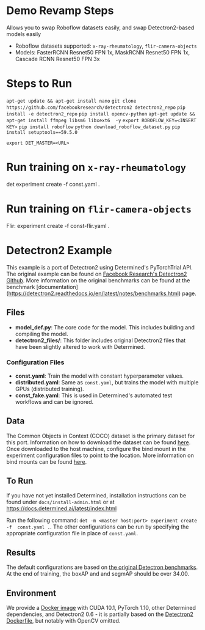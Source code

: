 
# Demo Revamp Steps
Allows you to swap Roboflow datasets easily, and swap Detectron2-based models easily

* Roboflow datasets supported: `x-ray-rheumatology`, `flir-camera-objects`
* Models: FasterRCNN Resnet50 FPN 1x, MaskRCNN Resnet50 FPN 1x, Cascade RCNN Resnet50 FPN 3x

# Steps to Run
`apt-get update && apt-get install nano`
`git clone https://github.com/facebookresearch/detectron2 detectron2_repo`
`pip install -e detectron2_repo`
`pip install opencv-python`
`apt-get update && apt-get install ffmpeg libsm6 libxext6  -y`
`export ROBOFLOW_KEY=<INSERT KEY>`
`pip install roboflow`
`python download_roboflow_dataset.py`
`pip install setuptools==59.5.0`

`export DET_MASTER=<URL>`

# Run training on `x-ray-rheumatology`
det  experiment create -f const.yaml .
# Run training on `flir-camera-objects`
Flir: experiment create -f const-flir.yaml .


# Detectron2 Example

This example is a port of Detectron2 using Determined's PyTorchTrial API. The original example can be found on
 [Facebook Research's Detectron2 Github](https://github.com/facebookresearch/detectron2/blob/v0.6/tools/plain_train_net.py). More information on the original benchmarks can be found at the benchmark [documentation] (https://detectron2.readthedocs.io/en/latest/notes/benchmarks.html) page.

## Files
* **model_def.py**: The core code for the model. This includes building and compiling the model.
* **detectron2_files/**: This folder includes original Detectron2 files that have been slightly altered to work with Determined.


### Configuration Files
* **const.yaml**: Train the model with constant hyperparameter values.
* **distributed.yaml**: Same as `const.yaml`, but trains the model with multiple GPUs (distributed training).
* **const_fake.yaml**: This is used in Determined's automated test workflows and can be ignored.

## Data
The Common Objects in Context (COCO) dataset is the primary dataset for this port. Information on how to download the dataset can be found [here](https://cocodataset.org/#home). Once downloaded to the host machine, configure the bind mount in the experiment configuration files to point to the location. More information on bind mounts can be found [here](https://docs.determined.ai/latest/tutorials/data-access.html#distributed-file-system).

## To Run
If you have not yet installed Determined, installation instructions can be found
under `docs/install-admin.html` or at https://docs.determined.ai/latest/index.html

Run the following command: `det -m <master host:port> experiment create -f 
const.yaml .`. The other configurations can be run by specifying the appropriate 
configuration file in place of `const.yaml`.

## Results
The default configurations are based on [the original Detectron benchmarks](https://github.com/facebookresearch/detectron2/blob/v0.6/configs/Detectron1-Comparisons/faster_rcnn_R_50_FPN_noaug_1x.yaml). At the end of training, the boxAP and and segmAP should be over 34.00.

## Environment
We provide a [Docker image](https://hub.docker.com/r/determinedai/example-detectron2) with CUDA 10.1, PyTorch 1.10, other Determined dependencies, and Detectron2 0.6 - it is partially based on the [Detectron2 Dockerfile](https://github.com/facebookresearch/detectron2/blob/v0.6/docker/Dockerfile), but notably with OpenCV omitted.

